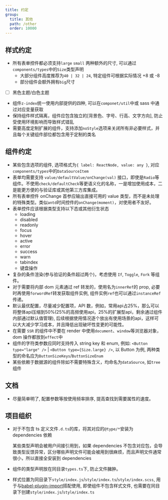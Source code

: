 ```yaml
---
title: 约定
group:
  title: 其他
  path: /other
  order: 10000
---
```


## 样式约定

- 所有表单控件都必须支持`large` `small` 两种额外的尺寸, 可以通过`components/types`中的`Size`类型声明
  - 大部分组件高度推荐为`40 | 32 | 24`, 特定组件可根据实际情况 +8 或 -8
  - 部分组件会额外拥有`big`尺寸
- [ ] 黑色主题/白色主题
- 组件`z-index`统一使用内部提供的四种, 可以在`componet/util`中或 sass 中通过对应变量获取
- 保持组件样式隔离，组件应包含独立的[背景色、字号、行高、文字方向], 防止受使用环境影响而导致样式错乱
- 需要高度定制扩展的组件，支持添加`noStyle`选项来关闭所有非必要样式，并且每个关键组件部位都包含用于定制的类名

## 组件约定

- 某些包含选项的组件, 选项格式为`{ label: ReactNode, value: any }`, 对应`components/types`中的`DataSourceItem`
- 表单均需要支持 `value/defaultValue/onChange(val)` 接口，即使是`Radio`等组件。不使用`check/defaultCheck`等更语义化的名称，一是增加使用成本，二是能更方便的与验证库或其他第三方库集成。
- 所有表单控件 onChange 首参应输出直接可用的 value 类型，而不是未处理的特殊类型。类似`antd`时间控件的`onChange(moment)`，对使用者不友好。
- 表单控件应该根据类型支持以下态或其他衍生状态
  - loading
  - disabled
  - readonly
  - focus
  - hover
  - active
  - error
  - success
  - warn
  - tabindex
  - 键盘操作
- 复杂的条件渲染(参与验证的条件超过两个)，考虑使用 `If`, `Toggle`, `Fork` 等组件。
- 对于需要将内部 dom 元素通过 ref 转发的，使用名为`innerRef`的 prop, 必要时再使用`forwordRef`转发获取组件实例, 组件实例`ref`也可以通过`instanceRef`传递。
- 默认最优配置，尽量减少配置项，API 数，例如，常用api占25%，那么可以将整体api压缩到50%(25%的高频使用api，25%的扩展型api，剩余通过组件内部通过默认值管理), 后续根据使用情况逐个放出有使用场景的api，这样可以大大减少学习成本，并且降低出现破坏性变更的可能性。
- 在需要 `SSR` 的组件中不要在 render 中使用`document`、`window`等浏览器对象，dom 操作都放到`effect`中
- 组件的字符类参数应同时支持传入 string key 和 enum, 例如: `<Button type="large" />` | `<Button type={Size.large} />`, 以 Button 为例, 两种类型的命名应为`ButtonSizeKeys`/`ButtonSizeEnum`
- 某些依赖于数据源的组件除如不需要特殊含义，均命名为`dataSource`, 如`tree`组件

## 文档

- 尽量简单明了, 配置参数等按使用频率排序, 提高查找到需要属性的速度。

## 项目组织

- 对于不包含 ts 定义文件`.d.ts`的库，将其对应的`@type/*`安装为 dependencies 依赖

  某些类型声明会被用户间接引用到，如果 dependencies 不包含对应包，会导致类型反馈异常，区分哪些声明文件可能会被用到很麻烦，而且声明文件通常很小，所以直接全安装到 dependencies

- 组件的类型声明放在同目录`types.ts`下, 防止文件臃肿。
- 样式位置为同目录下`style/index.js`/`style/index.ts`/`style/index.scss`, 用于与[babel-plugin-import](https://github.com/ant-design/babel-plugin-import)搭配使用, 即使组件不包含样式文件, 也需要在同目录下创建`style/index.js`/`style/index.ts`
